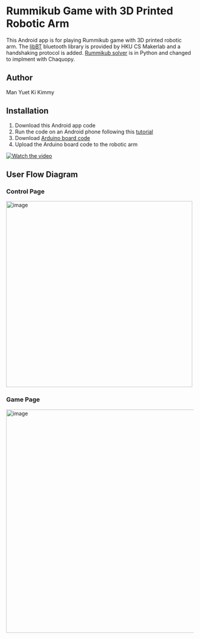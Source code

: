 # Rummikub Game with 3D Printed Robotic Arm

This Android app is for playing Rummikub game with 3D printed robotic arm. 
 The [libBT](https://github.com/hkucs-makerlab/bluetooth-example-app) bluetooth library is provided by HKU CS Makerlab and a handshaking protocol is added.  [Rummikub solver](https://github.com/NADEE-MJ/RummikubSolver/tree/main) is in Python and changed to implment with Chaquopy.

## Author

Man Yuet Ki Kimmy



## Installation

1. Download this Android app code
2. Run the code on an Android phone following this [tutorial](https://developer.android.com/codelabs/basic-android-kotlin-compose-connect-device#0)
3. Download [Arduino board code](https://github.com/kmykman/Robotic-Arm-Arduino)
4. Upload the Arduino board code to the robotic arm

[![Watch the video](https://github.com/kmykman/Android-App-for-playing-Rummikub/assets/78306170/c48b4e9c-df4b-4cee-9287-3b73e92023fb)](https://www.youtube.com/watch?v=lNphdhnKkhw)
## User Flow Diagram
### Control Page
<img width="500" alt="image" src="https://github.com/kmykman/Rummikub_back/assets/78306170/48f5431b-00f7-4a17-baf7-aac0c1cba62e">

### Game Page
<img width="600" alt="image" src="https://github.com/kmykman/Android-App-for-playing-Rummikub/assets/78306170/c8f74523-8405-4c7e-bac7-81a2114e3f40">
